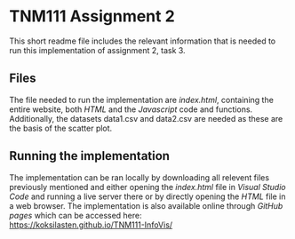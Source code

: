 # TNM111 Assignment 2
This short readme file includes the relevant information that is needed to run this implementation of assignment 2, task 3.

## Files
The file needed to run the implementation are _index.html_, containing the entire website, both _HTML_ and the _Javascript_ code and functions. Additionally, the datasets data1.csv and data2.csv are needed as these are the basis of the scatter plot.

## Running the implementation
The implementation can be ran locally by downloading all relevent files previously mentioned and either opening the _index.html_ file in _Visual Studio Code_ and running a live server there or by directly opening the _HTML_ file in a web browser. The implementation is also available online through _GitHub pages_ which can be accessed here:\
https://koksilasten.github.io/TNM111-InfoVis/
